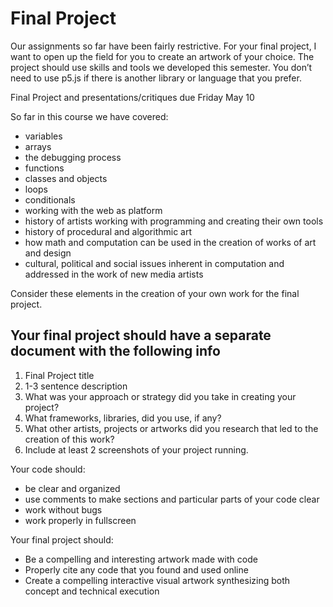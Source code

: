 # Final Project 

Our assignments so far have been fairly restrictive. For your final project, I want to open up the field for you to create an artwork of your choice. The project should use skills and tools we developed this semester. You don’t need to use p5.js if there is another library or language that you prefer. 

Final Project and presentations/critiques due Friday May 10

So far in this course we have covered:

* variables
* arrays
* the debugging process
* functions
* classes and objects
* loops
* conditionals
* working with the web as platform 
* history of artists working with programming and creating their own tools
* history of procedural and algorithmic art
* how math and computation can be used in the creation of works of art and design
* cultural, political and social issues inherent in computation and addressed in the work of new media artists

Consider these elements in the creation of your own work for the final project.
  
## Your final project should have a separate document with the following info

1. Final Project title
2. 1-3 sentence description
3. What was your approach or strategy did you take in creating your project?
4. What frameworks, libraries, did you use, if any?
5. What other artists, projects or artworks did you research that led to the creation of this work?
6. Include at least 2 screenshots of your project running.


Your code should:

- be clear and organized
- use comments to make sections and particular parts of your code clear
- work without bugs
- work properly in fullscreen

Your final project should:

- Be a compelling and interesting artwork made with code
- Properly cite any code that you found and used online
- Create a compelling interactive visual artwork synthesizing both concept and technical execution
